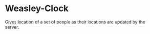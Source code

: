 Weasley-Clock
=============

Gives location of a set of people as their locations are updated by the server. 
